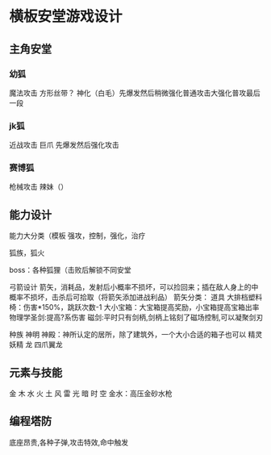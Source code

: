 # 横板安堂游戏设计

## 主角安堂

### 幼狐

魔法攻击 方形丝带？
神化（白毛）先爆发然后稍微强化普通攻击大强化普攻最后一段

### jk狐

近战攻击
巨爪 先爆发然后强化攻击

### 赛博狐

枪械攻击
辣妹（）

## 能力设计

能力大分类（模板
强攻，控制，强化，治疗

狐族，狐火

boss：各种狐狸（击败后解锁不同安堂

弓箭设计
箭矢，消耗品，发射后小概率不损坏，可以捡回来；插在敌人身上的中概率不损坏，击杀后可拾取（将箭矢添加进战利品）
箭矢分类：
道具
大排档塑料椅：伤害*150%，跳跃次数-1
大小宝箱：大宝箱提高奖励，小宝箱提高宝箱出率
物理学圣剑:提高?系伤害
磁剑:平时只有剑柄,剑柄上铭刻了磁场控制,可以凝聚剑刃

种族
神明
神殿：神所认定的居所，除了建筑外，一个大小合适的箱子也可以
精灵
妖精
龙
四爪翼龙

## 元素与技能

金
木
水
火
土
风
雷
光
暗
时
空
金水：高压金砂水枪

## 编程塔防

底座昂贵,各种子弹,攻击特效,命中触发
